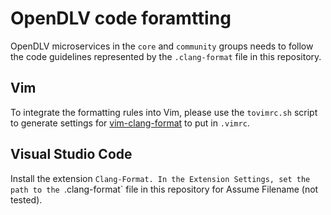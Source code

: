 # OpenDLV code foramtting

OpenDLV microservices in the `core` and `community` groups needs to follow the
code guidelines represented by the `.clang-format` file in this repository.

## Vim

To integrate the formatting rules into Vim, please use the `tovimrc.sh` script
to generate settings for [vim-clang-format](https://github.com/rhysd/vim-clang-format)
to put in `.vimrc`.

## Visual Studio Code

Install the extension `Clang-Format. In the Extension Settings, set the path to
the `.clang-format` file in this repository for Assume Filename (not tested).
